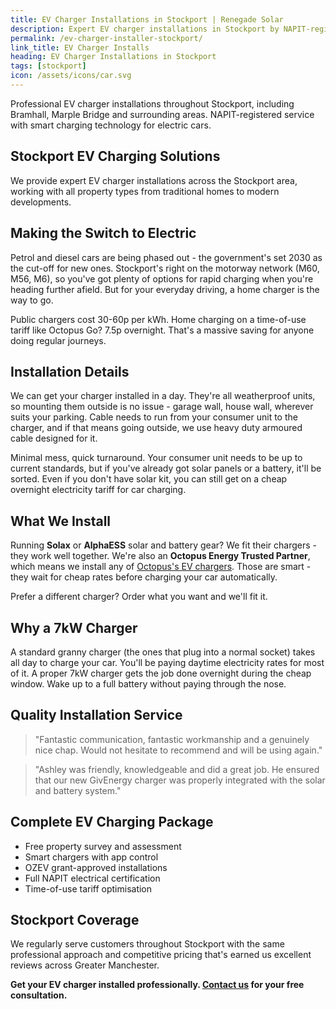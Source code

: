 ```yaml
---
title: EV Charger Installations in Stockport | Renegade Solar
description: Expert EV charger installations in Stockport by NAPIT-registered electrician. Professional service covering Bramhall, Marple Bridge and surrounding areas.
permalink: /ev-charger-installer-stockport/
link_title: EV Charger Installs
heading: EV Charger Installations in Stockport
tags: [stockport]
icon: /assets/icons/car.svg
---
```


Professional EV charger installations throughout Stockport, including Bramhall, Marple Bridge and surrounding areas. NAPIT-registered service with smart charging technology for electric cars.

## Stockport EV Charging Solutions

We provide expert EV charger installations across the Stockport area, working with all property types from traditional homes to modern developments.

## Making the Switch to Electric

Petrol and diesel cars are being phased out - the government's set 2030 as the cut-off for new ones. Stockport's right on the motorway network (M60, M56, M6), so you've got plenty of options for rapid charging when you're heading further afield. But for your everyday driving, a home charger is the way to go.

Public chargers cost 30-60p per kWh. Home charging on a time-of-use tariff like Octopus Go? 7.5p overnight. That's a massive saving for anyone doing regular journeys.

## Installation Details

We can get your charger installed in a day. They're all weatherproof units, so mounting them outside is no issue - garage wall, house wall, wherever suits your parking. Cable needs to run from your consumer unit to the charger, and if that means going outside, we use heavy duty armoured cable designed for it.

Minimal mess, quick turnaround. Your consumer unit needs to be up to current standards, but if you've already got solar panels or a battery, it'll be sorted. Even if you don't have solar kit, you can still get on a cheap overnight electricity tariff for car charging.

## What We Install

Running **Solax** or **AlphaESS** solar and battery gear? We fit their chargers - they work well together. We're also an **Octopus Energy Trusted Partner**, which means we install any of [Octopus's EV chargers](https://octopus.energy/get-an-ev-charger/). Those are smart - they wait for cheap rates before charging your car automatically.

Prefer a different charger? Order what you want and we'll fit it.

## Why a 7kW Charger

A standard granny charger (the ones that plug into a normal socket) takes all day to charge your car. You'll be paying daytime electricity rates for most of it. A proper 7kW charger gets the job done overnight during the cheap window. Wake up to a full battery without paying through the nose.

## Quality Installation Service

> "Fantastic communication, fantastic workmanship and a genuinely nice chap. Would not hesitate to recommend and will be using again."

> "Ashley was friendly, knowledgeable and did a great job. He ensured that our new GivEnergy charger was properly integrated with the solar and battery system."

## Complete EV Charging Package

- Free property survey and assessment
- Smart chargers with app control
- OZEV grant-approved installations
- Full NAPIT electrical certification
- Time-of-use tariff optimisation

## Stockport Coverage

We regularly serve customers throughout Stockport with the same professional approach and competitive pricing that's earned us excellent reviews across Greater Manchester.

**Get your EV charger installed professionally. [Contact us](/contact/) for your free consultation.**

